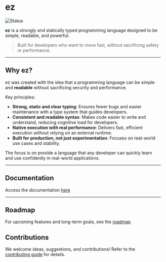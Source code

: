 # ez

![Status](https://img.shields.io/badge/status-early%20stage-blueviolet)

**ez** is a strongly and statically typed programming language designed to be simple, readable, and powerful.

> Built for developers who want to move fast, without sacrificing safety or performance.

---

## Why ez?

ez was created with the idea that a programming language can be simple and **readable** without sacrificing security and performance.

Key principles:

-   **Strong, static and clear typing**: Ensures fewer bugs and easier maintenance with a type system that guides developers.
-   **Consistent and readable syntax**: Makes code easier to write and understand, reducing cognitive load for developers.
-   **Native execution with real performance**: Delivers fast, efficient execution without relying on an external runtime.
-   **Built for production, not just experimentation**: Focuses on real-world use cases and stability.

The focus is on provide a language that any developer can quickly learn and use confidently in real-world applications.

---

## Documentation

Access the documentation [here](doc/README.md)

---

## Roadmap

For upcoming features and long-term goals, see the [roadmap](doc/roadmap.md)

## Contributions

We welcome ideas, suggestions, and contributions!
Refer to the [contributing guide](doc/contributing.md) for details.
